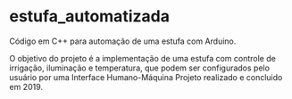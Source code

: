 # estufa_automatizada
Código em C++ para automação de uma estufa com Arduino.

O objetivo do projeto é a implementação de uma estufa com controle de irrigação, iluminação e temperatura, que podem ser configurados pelo usuário por uma Interface Humano-Máquina
Projeto realizado e concluido em 2019.
